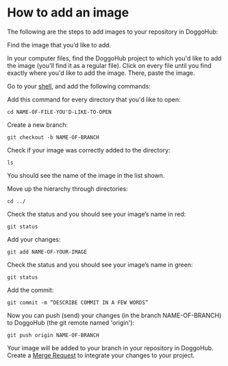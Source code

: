 # How to add an image

The following are the steps to add images to your repository in
DoggoHub:

Find the image that you’d like to add.

In your computer files, find the DoggoHub project to which you'd like to add the image
(you'll find it as a regular file). Click on every file until you find exactly where you'd
like to add the image. There, paste the image.

Go to your [shell](command-line-commands.md), and add the following commands:

Add this command for every directory that you'd like to open:
```
cd NAME-OF-FILE-YOU'D-LIKE-TO-OPEN
```

Create a new branch:
```
git checkout -b NAME-OF-BRANCH
```

Check if your image was correctly added to the directory:
```
ls
```

You should see the name of the image in the list shown.

Move up the hierarchy through directories:
```
cd ../
```

Check the status and you should see your image’s name in red:
```
git status
```

Add your changes:
```
git add NAME-OF-YOUR-IMAGE
```

Check the status and you should see your image’s name in green:
```
git status
```

Add the commit:
```
git commit -m “DESCRIBE COMMIT IN A FEW WORDS”
```

Now you can push (send) your changes (in the branch NAME-OF-BRANCH) to DoggoHub (the git remote named 'origin'):
```
git push origin NAME-OF-BRANCH
```

Your image will be added to your branch in your repository in DoggoHub. Create a [Merge Request](add-merge-request.md)
to integrate your changes to your project.
